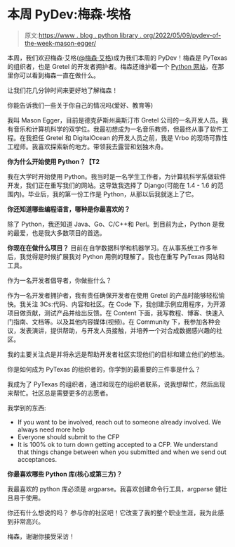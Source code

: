 # 本周 PyDev:梅森·埃格

> 原文:[https://www . blog . python library . org/2022/05/09/pydev-of-the-week-mason-egger/](https://www.blog.pythonlibrary.org/2022/05/09/pydev-of-the-week-mason-egger/)

本周，我们欢迎梅森·艾格([@梅森·艾格](https://twitter.com/masonegger))成为我们本周的 PyDev！梅森是 PyTexas 的组织者，也是 Gretel 的开发者拥护者。梅森还维护着一个 [Python 网站](https://mason.dev/)，在那里你可以看到梅森一直在做什么。

让我们花几分钟时间来更好地了解梅森！

你能告诉我们一些关于你自己的情况吗(爱好、教育等)

我叫 Mason Egger，目前是德克萨斯州奥斯汀市 Gretel 公司的一名开发人员。我有音乐和计算机科学的双学位。我最初想成为一名音乐教师，但最终从事了软件工程。在我担任 Gretel 和 DigitalOcean 的开发人员之前，我是 Vrbo 的现场可靠性工程师。我喜欢探索新的地方。带领我去露营和划独木舟。

**你为什么开始使用 Python？【T2** 

我在大学时开始使用 Python。我当时是一名学生工作者，为计算机科学系做软件开发，我们正在重写我们的网站。这导致我选择了 Django(可能在 1.4 - 1.6 的范围内)。毕业后，我的第一份工作是 Python，从那以后我就迷上了它。

 **你还知道哪些编程语言，哪种是你最喜欢的？**

除了 Python，我还知道 Java、Go、C/C++和 Perl。到目前为止，Python 是我的最爱，也是我大多数项目的首选。

 **你现在在做什么项目？**
  目前在自学数据科学和机器学习。在从事系统工作多年后，我觉得是时候扩展我对 Python 用例的理解了。我也在重写 PyTexas 网站和工具。

作为一名开发者倡导者，你做些什么？

作为一名开发者拥护者，我有责任确保开发者在使用 Gretel 的产品时能够轻松愉快。我关注 3Cs:代码、内容和社区。在 Code 下，我创建示例应用程序，为开源项目做贡献，测试产品并给出反馈。在 Content 下面，我写教程、博客、快速入门指南、文档等。以及其他内容媒体(视频)。在 Community 下，我参加各种会议，发表演讲，提供帮助，与开发人员接触，并培养一个对合成数据感兴趣的社区。

我的主要关注点是并将永远是帮助开发者社区实现他们的目标和建立他们的想法。

你是如何成为 PyTexas 的组织者的，你学到的最重要的三件事是什么？

我成为了 PyTexas 的组织者，通过和现在的组织者联系，说我想帮忙，然后出现来帮忙。社区总是需要更多的志愿者。

我学到的东西:

*   If you want to be involved, reach out to someone already involved. We always need more help
*   Everyone should submit to the CFP
*   It is 100% ok to turn down getting accepted to a CFP. We understand that things change between when you submitted and when we send out acceptances.

 **你最喜欢哪些 Python 库(核心或第三方)？**

我最喜欢的 python 库必须是 argparse。我喜欢创建命令行工具，argparse 健壮且易于使用。

你还有什么想说的吗？
  参与你的社区吧！它改变了我的整个职业生涯，我为此感到非常高兴。

梅森，谢谢你接受采访！